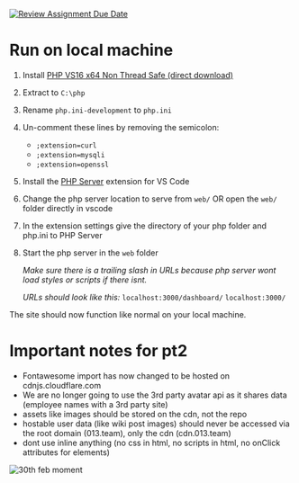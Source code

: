 [![Review Assignment Due Date](https://classroom.github.com/assets/deadline-readme-button-24ddc0f5d75046c5622901739e7c5dd533143b0c8e959d652212380cedb1ea36.svg)](https://classroom.github.com/a/vhV8o9li)

# Run on local machine

1. Install [PHP VS16 x64 Non Thread Safe (direct download)](https://windows.php.net/downloads/releases/php-8.2.12-nts-Win32-vs16-x64.zip)
2. Extract to `C:\php`
3. Rename `php.ini-development` to `php.ini`
4. Un-comment these lines by removing the semicolon:
    - `;extension=curl`
    - `;extension=mysqli`
    - `;extension=openssl`
5. Install the [PHP Server](https://marketplace.visualstudio.com/items?itemName=brapifra.phpserver) extension for VS Code
6. Change the php server location to serve from `web/` OR open the `web/` folder directly in vscode 
7. In the extension settings give the directory of your php folder and php.ini to PHP Server
8. Start the php server in the `web` folder

    *Make sure there is a trailing slash in URLs because php server wont load styles or scripts if there isnt.*

    *URLs should look like this:* `localhost:3000/dashboard/` `localhost:3000/`

The site should now function like normal on your local machine.

# Important notes for pt2
- Fontawesome import has now changed to be hosted on cdnjs.cloudflare.com
- We are no longer going to use the 3rd party avatar api as it shares data (employee names with a 3rd party site)
- assets like images should be stored on the cdn, not the repo
- hostable user data (like wiki post images) should never be accessed via the root domain (013.team), only the cdn (cdn.013.team)
- dont use inline anything (no css in html, no scripts in html, no onClick attributes for elements)

![30th feb moment](https://cdn.013.team/Screenshot2023-11-28-024447.png)
